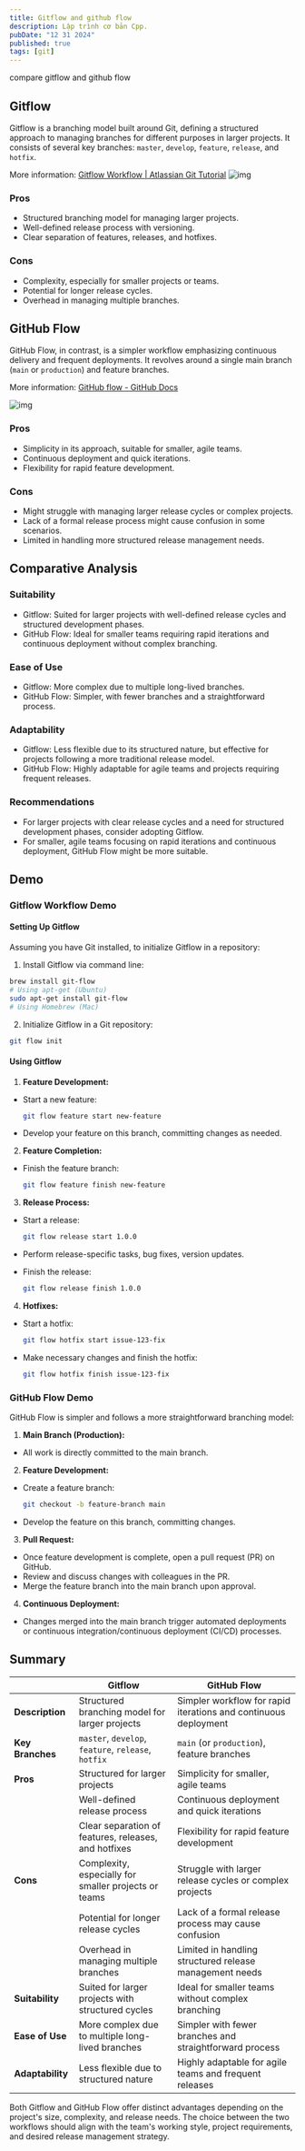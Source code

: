 ```yaml
---
title: Gitflow and github flow
description: Lập trình cơ bản Cpp.
pubDate: "12 31 2024"
published: true
tags: [git]
---
```


compare gitflow and github flow

## Gitflow

Gitflow is a branching model built around Git, defining a structured approach to managing branches for different purposes in larger projects. It consists of several key branches: `master`, `develop`, `feature`, `release`, and `hotfix`.

More information: [Gitflow Workflow | Atlassian Git Tutorial](https://www.atlassian.com/git/tutorials/comparing-workflows/gitflow-workflow)
![img](../../assets/2023-12-31-gitflow-and-githubflow/gitflow.png)

### Pros

- Structured branching model for managing larger projects.
- Well-defined release process with versioning.
- Clear separation of features, releases, and hotfixes.

### Cons

- Complexity, especially for smaller projects or teams.
- Potential for longer release cycles.
- Overhead in managing multiple branches.

## GitHub Flow

GitHub Flow, in contrast, is a simpler workflow emphasizing continuous delivery and frequent deployments. It revolves around a single main branch (`main` or `production`) and feature branches.

More information: [GitHub flow - GitHub Docs](https://docs.github.com/en/get-started/quickstart/github-flow)

![img](../../assets/2023-12-31-gitflow-and-githubflow/gitflow2.png)

### Pros

- Simplicity in its approach, suitable for smaller, agile teams.
- Continuous deployment and quick iterations.
- Flexibility for rapid feature development.

### Cons

- Might struggle with managing larger release cycles or complex projects.
- Lack of a formal release process might cause confusion in some scenarios.
- Limited in handling more structured release management needs.

## Comparative Analysis

### Suitability

- Gitflow: Suited for larger projects with well-defined release cycles and structured development phases.
- GitHub Flow: Ideal for smaller teams requiring rapid iterations and continuous deployment without complex branching.

### Ease of Use

- Gitflow: More complex due to multiple long-lived branches.
- GitHub Flow: Simpler, with fewer branches and a straightforward process.

### Adaptability

- Gitflow: Less flexible due to its structured nature, but effective for projects following a more traditional release model.
- GitHub Flow: Highly adaptable for agile teams and projects requiring frequent releases.

### Recommendations

- For larger projects with clear release cycles and a need for structured development phases, consider adopting Gitflow.
- For smaller, agile teams focusing on rapid iterations and continuous deployment, GitHub Flow might be more suitable.

## Demo

### Gitflow Workflow Demo

#### Setting Up Gitflow

Assuming you have Git installed, to initialize Gitflow in a repository:

1. Install Gitflow via command line:

```bash
brew install git-flow
# Using apt-get (Ubuntu)
sudo apt-get install git-flow
# Using Homebrew (Mac)
```

2. Initialize Gitflow in a Git repository:

```bash
git flow init
```

#### Using Gitflow

1. **Feature Development:**

- Start a new feature:

  ```bash
  git flow feature start new-feature
  ```

- Develop your feature on this branch, committing changes as needed.

2. **Feature Completion:**

- Finish the feature branch:

  ```bash
  git flow feature finish new-feature
  ```

3. **Release Process:**

- Start a release:

  ```bash
  git flow release start 1.0.0
  ```

- Perform release-specific tasks, bug fixes, version updates.

- Finish the release:

  ```bash
  git flow release finish 1.0.0
  ```

4. **Hotfixes:**

- Start a hotfix:

  ```bash
  git flow hotfix start issue-123-fix
  ```

- Make necessary changes and finish the hotfix:

  ```bash
  git flow hotfix finish issue-123-fix
  ```

### GitHub Flow Demo

GitHub Flow is simpler and follows a more straightforward branching model:

1. **Main Branch (Production):**

- All work is directly committed to the main branch.

2. **Feature Development:**

- Create a feature branch:

  ```bash
  git checkout -b feature-branch main
  ```

- Develop the feature on this branch, committing changes.

3. **Pull Request:**

- Once feature development is complete, open a pull request (PR) on GitHub.
- Review and discuss changes with colleagues in the PR.
- Merge the feature branch into the main branch upon approval.

4. **Continuous Deployment:**

- Changes merged into the main branch trigger automated deployments or continuous integration/continuous deployment (CI/CD) processes.

## Summary

|                  | Gitflow                                              | GitHub Flow                                                     |
| ---------------- | ---------------------------------------------------- | --------------------------------------------------------------- |
| **Description**  | Structured branching model for larger projects       | Simpler workflow for rapid iterations and continuous deployment |
| **Key Branches** | `master`, `develop`, `feature`, `release`, `hotfix`  | `main` (or `production`), feature branches                      |
| **Pros**         | Structured for larger projects                       | Simplicity for smaller, agile teams                             |
|                  | Well-defined release process                         | Continuous deployment and quick iterations                      |
|                  | Clear separation of features, releases, and hotfixes | Flexibility for rapid feature development                       |
| **Cons**         | Complexity, especially for smaller projects or teams | Struggle with larger release cycles or complex projects         |
|                  | Potential for longer release cycles                  | Lack of a formal release process may cause confusion            |
|                  | Overhead in managing multiple branches               | Limited in handling structured release management needs         |
| **Suitability**  | Suited for larger projects with structured cycles    | Ideal for smaller teams without complex branching               |
| **Ease of Use**  | More complex due to multiple long-lived branches     | Simpler with fewer branches and straightforward process         |
| **Adaptability** | Less flexible due to structured nature               | Highly adaptable for agile teams and frequent releases          |

Both Gitflow and GitHub Flow offer distinct advantages depending on the project's size, complexity, and release needs. The choice between the two workflows should align with the team's working style, project requirements, and desired release management strategy.
